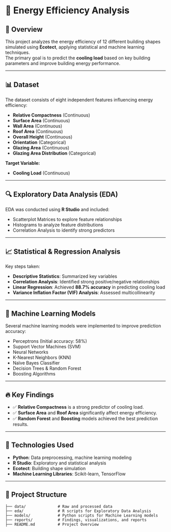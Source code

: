 # 🏡 Energy Efficiency Analysis

## 📌 Overview
This project analyzes the energy efficiency of 12 different building shapes simulated using **Ecotect**, applying statistical and machine learning techniques.  
The primary goal is to predict the **cooling load** based on key building parameters and improve building energy performance.

---

## 📊 Dataset
The dataset consists of eight independent features influencing energy efficiency:

- **Relative Compactness** (Continuous)
- **Surface Area** (Continuous)
- **Wall Area** (Continuous)
- **Roof Area** (Continuous)
- **Overall Height** (Continuous)
- **Orientation** (Categorical)
- **Glazing Area** (Continuous)
- **Glazing Area Distribution** (Categorical)

**Target Variable:**
- **Cooling Load** (Continuous)

---

## 🔍 Exploratory Data Analysis (EDA)
EDA was conducted using **R Studio** and included:

- Scatterplot Matrices to explore feature relationships
- Histograms to analyze feature distributions
- Correlation Analysis to identify strong predictors

---

## 📈 Statistical & Regression Analysis
Key steps taken:

- **Descriptive Statistics**: Summarized key variables
- **Correlation Analysis**: Identified strong positive/negative relationships
- **Linear Regression**: Achieved **88.7% accuracy** in predicting cooling load
- **Variance Inflation Factor (VIF) Analysis**: Assessed multicollinearity

---

## 🤖 Machine Learning Models
Several machine learning models were implemented to improve prediction accuracy:

- Perceptrons (Initial accuracy: 58%)
- Support Vector Machines (SVM)
- Neural Networks
- K-Nearest Neighbors (KNN)
- Naïve Bayes Classifier
- Decision Trees & Random Forest
- Boosting Algorithms

---

## 🔥 Key Findings
- ✅ **Relative Compactness** is a strong predictor of cooling load.
- ✅ **Surface Area** and **Roof Area** significantly affect energy efficiency.
- ✅ **Random Forest** and **Boosting** models achieved the best prediction results.

---

## 🚀 Technologies Used
- **Python**: Data preprocessing, machine learning modeling
- **R Studio**: Exploratory and statistical analysis
- **Ecotect**: Building shape simulation
- **Machine Learning Libraries**: Scikit-learn, TensorFlow

---

## 📂 Project Structure
```plaintext
├── data/              # Raw and processed data
├── eda/               # R scripts for Exploratory Data Analysis
├── models/            # Python scripts for Machine Learning models
├── reports/           # Findings, visualizations, and reports
├── README.md          # Project Overview
